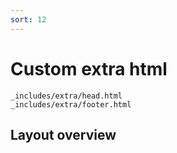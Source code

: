```yaml
---
sort: 12
---
```


# Custom extra html

```
_includes/extra/head.html
_includes/extra/footer.html
```

## Layout overview





